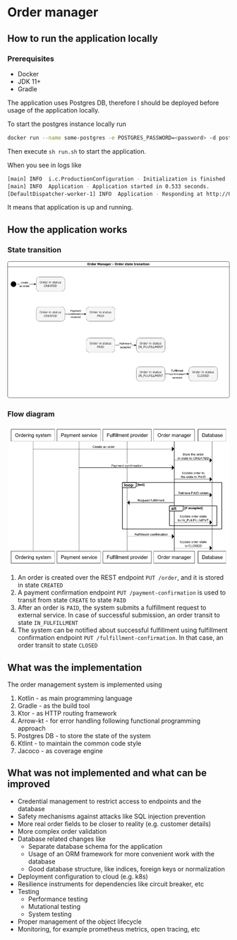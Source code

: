 # Order manager

## How to run the application locally

### Prerequisites
* Docker
* JDK 11+
* Gradle

The application uses Postgres DB, therefore I should be deployed before usage of the application locally.

To start the postgres instance locally run
```bash
docker run --name some-postgres -e POSTGRES_PASSWORD=<password> -d postgres
```

Then execute `sh run.sh` to start the application.

When you see in logs like
```bash
[main] INFO  i.c.ProductionConfiguration - Initialization is finished
[main] INFO  Application - Application started in 0.533 seconds.
[DefaultDispatcher-worker-1] INFO  Application - Responding at http://0.0.0.0:8080
```
It means that application is up and running. 

## How the application works

### State transition

![](diagrams/order-manager-state-transition.png)

### Flow diagram

![](diagrams/order-manager-flow-diagram.png)

1. An order is created over the REST endpoint `PUT /order`, and it is stored in state `CREATED`
2. A payment confirmation endpoint `PUT /payment-confirmation` is used to transit from state `CREATE` to state `PAID`
3. After an order is `PAID`, the system submits a fulfillment request to external service. In case of successful submission, an order transit to state `IN_FULFILLMENT`
4. The system can be notified about successful fulfillment using fulfillment confirmation endpoint `PUT /fulfillment-confirmation`. In that case, an order transit to state `CLOSED`

## What was the implementation

The order management system is implemented using

1. Kotlin - as main programming language
2. Gradle - as the build tool
3. Ktor - as HTTP routing framework
4. Arrow-kt - for error handling following functional programming approach
5. Postgres DB - to store the state of the system
6. Ktlint - to maintain the common code style
7. Jacoco - as coverage engine

## What was not implemented and what can be improved

* Credential management to restrict access to endpoints and the database
* Safety mechanisms against attacks like SQL injection prevention
* More real order fields to be closer to reality (e.g. customer details)
* More complex order validation
* Database related changes like
  * Separate database schema for the application
  * Usage of an ORM framework for more convenient work with the database
  * Good database structure, like indices, foreign keys or normalization
* Deployment configuration to cloud (e.g. k8s)
* Resilience instruments for dependencies like circuit breaker, etc
* Testing
  * Performance testing
  * Mutational testing
  * System testing
* Proper management of the object lifecycle
* Monitoring, for example prometheus metrics, open tracing, etc
